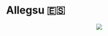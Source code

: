 # Allegsu 🇪🇸
<div id="header" align="center">
<img src="https://giphy.com/clips/recordingacademy-grammys-2021-pre-show-0LY2a9qMEYlr5b8BTB"/>
</div>